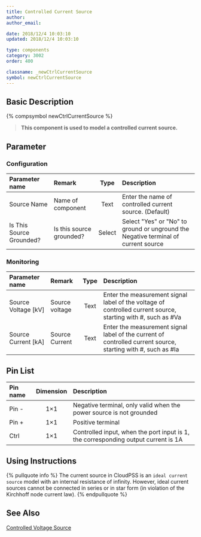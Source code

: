 ```yaml
---
title: Controlled Current Source
author:
author_email:

date: 2018/12/4 10:03:10
updated: 2018/12/4 10:03:10

type: components
category: 3002
order: 400

classname: _newCtrlCurrentSource
symbol: newCtrlCurrentSource
---
```


## Basic Description

{% compsymbol newCtrlCurrentSource %}

> **This component is used to model a controlled current source.**

## Parameter

### Configuration

| Parameter name           | Remark                   |  Type  | Description                                                                        |
| :----------------------- | :----------------------- | :----: | :--------------------------------------------------------------------------------- |
| Source Name              | Name of component        |  Text  | Enter the name of controlled current source. (Default)                             |
| Is This Source Grounded? | Is this source grounded? | Select | Select "Yes" or "No" to ground or unground the Negative terminal of current source |

### Monitoring

| Parameter name        | Remark         | Type | Description                                                                                                  |
| :-------------------- | :------------- | :--: | :----------------------------------------------------------------------------------------------------------- |
| Source Voltage \[kV\] | Source voltage | Text | Enter the measurement signal label of the voltage of controlled current source, starting with #, such as #Va |
| Source Current \[kA\] | Source Current | Text | Enter the measurement signal label of the current of controlled current source, starting with #, such as #Ia |

## Pin List

| Pin name | Dimension | Description                                                                        |
| :------- | :-------: | :--------------------------------------------------------------------------------- |
| Pin -    |    1×1    | Negative terminal, only valid when the power source is not grounded                |
| Pin +    |    1×1    | Positive terminal                                                                  |
| Ctrl     |    1×1    | Controlled input, when the port input is 1, the corresponding output current is 1A |

## Using Instructions

{% pullquote info %}
The current source in CloudPSS is an `ideal current source` model with an internal resistance of infinity. However, ideal current sources cannot be connected in series or in star form (in violation of the Kirchhoff node current law).
{% endpullquote %}

## See Also

[Controlled Voltage Source](comp_newCtrlVoltageSource.md)
